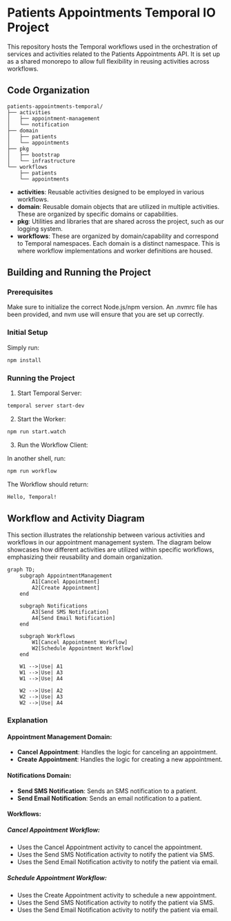# Patients Appointments Temporal IO Project

This repository hosts the Temporal workflows used in the orchestration of services and activities related to the Patients Appointments API. It is set up as a shared monorepo to allow full flexibility in reusing activities across workflows.

## Code Organization

```plaintext
patients-appointments-temporal/
├── activities
│   ├── appointment-management
│   └── notification
├── domain
│   ├── patients
│   └── appointments
├── pkg
│   ├── bootstrap
│   └── infrastructure
└── workflows
    ├── patients
    └── appointments
```
- **activities**: Reusable activities designed to be employed in various workflows.
- **domain**: Reusable domain objects that are utilized in multiple activities. These are organized by specific domains or capabilities.
- **pkg**: Utilities and libraries that are shared across the project, such as our logging system.
- **workflows**: These are organized by domain/capability and correspond to Temporal namespaces. Each domain is a distinct namespace. This is where workflow implementations and worker definitions are housed.


## Building and Running the Project

### Prerequisites
Make sure to initialize the correct Node.js/npm version. An .nvmrc file has been provided, and nvm use will ensure that you are set up correctly.

### Initial Setup
Simply run:

```bash
npm install
```
### Running the Project
1. Start Temporal Server:

```bash
temporal server start-dev
```
2. Start the Worker:

```bash
npm run start.watch
```
3. Run the Workflow Client:

In another shell, run:

```bash
npm run workflow
```
The Workflow should return:

```bash
Hello, Temporal!
```

## Workflow and Activity Diagram
This section illustrates the relationship between various activities and workflows in our appointment management system. The diagram below showcases how different activities are utilized within specific workflows, emphasizing their reusability and domain organization.

```mermaid
graph TD;
    subgraph AppointmentManagement
        A1[Cancel Appointment]
        A2[Create Appointment]
    end

    subgraph Notifications
        A3[Send SMS Notification]
        A4[Send Email Notification]
    end

    subgraph Workflows
        W1[Cancel Appointment Workflow]
        W2[Schedule Appointment Workflow]
    end
  
    W1 -->|Use| A1
    W1 -->|Use| A3
    W1 -->|Use| A4

    W2 -->|Use| A2
    W2 -->|Use| A3
    W2 -->|Use| A4
```
### Explanation
#### Appointment Management Domain:

- **Cancel Appointment**: Handles the logic for canceling an appointment.
- **Create Appointment**: Handles the logic for creating a new appointment.
#### Notifications Domain:

- **Send SMS Notification**: Sends an SMS notification to a patient.
- **Send Email Notification**: Sends an email notification to a patient.
#### Workflows:

##### Cancel Appointment Workflow:

- Uses the Cancel Appointment activity to cancel the appointment.
- Uses the Send SMS Notification activity to notify the patient via SMS.
- Uses the Send Email Notification activity to notify the patient via email.
##### Schedule Appointment Workflow:

- Uses the Create Appointment activity to schedule a new appointment.
- Uses the Send SMS Notification activity to notify the patient via SMS.
- Uses the Send Email Notification activity to notify the patient via email.




